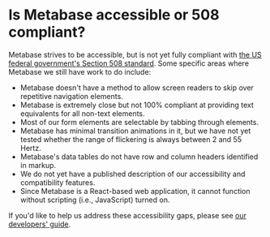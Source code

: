 # Is Metabase accessible or 508 compliant?

Metabase strives to be accessible, but is not yet fully compliant with [the US federal government's Section 508 standard][508-accessibility]. Some specific areas where Metabase we still have work to do include:

- Metabase doesn't have a method to allow screen readers to skip over repetitive navigation elements.
- Metabase is extremely close but not 100% compliant at providing text equivalents for all non-text elements.
- Most of our form elements are selectable by tabbing through elements.
- Metabase has minimal transition animations in it, but we have not yet tested whether the range of flickering is always between 2 and 55 Hertz.
- Metabase's data tables do not have row and column headers identified in markup.
- We do not yet have a published description of our accessibility and compatibility features.
- Since Metabase is a React-based web application, it cannot function without scripting (i.e., JavaScript) turned on.

If you'd like to help us address these accessibility gaps, please see [our developers' guide][developers-guide].

[508-accessibility]: https://section508.gov/
[developers-guide]: /docs/latest/developers-guide.html
